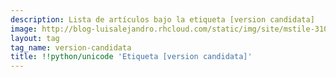 ```yaml
---
description: Lista de artículos bajo la etiqueta [version candidata]
image: http://blog-luisalejandro.rhcloud.com/static/img/site/mstile-310x310.png
layout: tag
tag_name: version-candidata
title: !!python/unicode 'Etiqueta [version candidata]'
---
```

